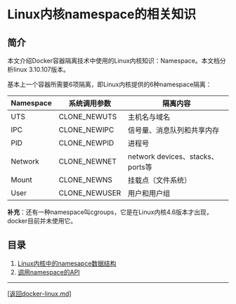 Linux内核namespace的相关知识
===============================================================
## 简介
本文介绍Docker容器隔离技术中使用的Linux内核知识：Namespace。本文档分析linux 3.10.107版本。

基本上一个容器所需要6项隔离，即Linux内核提供的6种namespace隔离：

|Namespace|系统调用参数|隔离内容|
|----------|------------|------------------|
|UTS|CLONE_NEWUTS|主机名与域名|
|IPC|CLONE_NEWIPC|信号量、消息队列和共享内存|
|PID|CLONE_NEWPID|进程号|
|Network|CLONE_NEWNET|network devices、stacks、ports等|
|Mount|CLONE_NEWNS|挂载点（文件系统）|
|User|CLONE_NEWUSER|用户和用户组|

**补充**：还有一种namespace叫cgroups，它是在Linux内核4.6版本才出现，docker目前并未使用它。

## 目录
1. [Linux内核中的namesapce数据结构](./struct.md)
2. [调用namespace的API](./api.md)


_______________________________________________________________________
[[返回docker-linux.md]](./docker-linux.md) 
